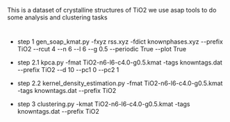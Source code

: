 This is a dataset of crystalline structures of TiO2
we use asap tools to do some analysis and clustering tasks

#
* step 1
gen_soap_kmat.py -fxyz rss.xyz -fdict knownphases.xyz --prefix TiO2 --rcut 4 --n 6 --l 6 --g 0.5 --periodic True --plot True

* step 2.1
kpca.py -fmat TiO2-n6-l6-c4.0-g0.5.kmat -tags knowntags.dat --prefix TiO2 --d 10 --pc1 0 --pc2 1

* step 2.2
kernel_density_estimation.py -fmat TiO2-n6-l6-c4.0-g0.5.kmat -tags knowntags.dat --prefix TiO2

* step 3
clustering.py -kmat TiO2-n6-l6-c4.0-g0.5.kmat -tags knowntags.dat --prefix TiO2

